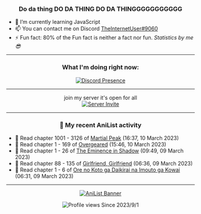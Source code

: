 <div align="center">

### Do da thing DO DA THING DO DA THINGGGGGGGGGGG
</div>

- 🌱 I’m currently learning JavaScript
- 📫 You can contact me on Discord [TheInternetUser#9060](https://discord.com/users/534117072796385300)
- ⚡ Fun fact: 80% of the Fun fact is neither a fact nor fun. _Statistics by me 😎_
<hr>

<div align="center">

### What I'm doing right now:
[![Discord Presence](https://lanyard.cnrad.dev/api/534117072796385300)](https://discord.com/users/534117072796385300)
<hr>

join my server it's open for all <br>
[![Server Invite](https://invidget.switchblade.xyz/bfYgVHxrSs)](https://discord.gg/bfYgVHxrSs)

<hr>
  
### 🌸 My recent AniList activity

</div>

<!-- ANILIST_ACTIVITY:start -->

-   📖 Read chapter 1001 - 3126 of [Martial Peak](https://anilist.co/manga/104494) (16:37, 10 March 2023)
-   📖 Read chapter 1 - 169 of [Overgeared](https://anilist.co/manga/117460) (15:46, 10 March 2023)
-   📖 Read chapter 1 - 26 of [The Eminence in Shadow](https://anilist.co/manga/106758) (09:49, 09 March 2023)
-   📖 Read chapter 88 - 135 of [Girlfriend, Girlfriend](https://anilist.co/manga/116266) (06:36, 09 March 2023)
-   📖 Read chapter 1 - 6 of [Ore no Koto ga Daikirai na Imouto ga Kowai](https://anilist.co/manga/159020) (06:31, 09 March 2023)

<!-- ANILIST_ACTIVITY:end -->
<hr>

<div align="center">

[![AniList Banner](https://img.anili.st/User/929966)](https://anilist.co/user/TheInternetUser)

![Profile views](https://gpvc.arturio.dev/TheInternetUse7) Since 2023/9/1

</div>

